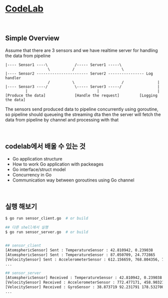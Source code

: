 # [CodeLab](https://mingrammer.com/go-codelab/codelab-introduction/)

<br>

## Simple Overview
Assume that there are 3 sensors and we have realtime server for handling the data from pipeline

```
|---- Sensor1 ----\            /----- Server1 -----\
                   \          /                     \
|---- Sensor2 ----------------------- Server2 ---------------- Log handler
                   /          \                     /               |
|---- Sensor3 ----/            \----- Server3 -----/                |
         |                               |                          |
[Produce the data]             [Handle the request]         [Logging the data]
```
The sensors send produced data to pipeline concurrently using goroutine, so pipeline should queueing the streaming dta then the server will fetch the data from pipeline by channel and processing with that

<br>

## codelab에서 배울 수 있는 것
- Go application structure
- How to work Go application with packeages
- Go interface/struct model
- Concurrency in Go
- Communication way between goroutines using Go channel

<br>

## 실행 해보기
```sh
$ go run sensor_client.go  # or build

## 다른 shell에서 실행
$ go run sensor_server.go  # or build


## sensor_client
[AtomsphericSensor] Sent : TemperatureSensor : 42.810942, 0.239038
[AtomsphericSensor] Sent : TemperatureSensor : 87.050709, 24.772865
[VelocitySensor] Sent : AccelerometerSensor : 612.156659, 768.804356, 732.840247
...

## sensor_server
[AtomsphericSensor] Received : TemperatureSensor : 42.810942, 0.239038
[VelocitySensor] Received : AccelerometerSensor : 772.477171, 458.903219, 421.887622
[VelocitySensor] Received : GyroSensor : 38.873719 92.231791 178.532700
...
```
